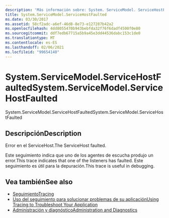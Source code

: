 ```yaml
---
description: 'Más información sobre: System. ServiceModel. ServiceHostFaulted'
title: System.ServiceModel.ServiceHostFaulted
ms.date: 03/30/2017
ms.assetid: 58cf2adc-a6ef-46d8-8e73-e127287b42a2
ms.openlocfilehash: 4dd8055470b943bebfda32f76f6dadf4500f0e80
ms.sourcegitcommit: ddf7edb67715a5b9a45e3dd44536dabc153c1de0
ms.translationtype: MT
ms.contentlocale: es-ES
ms.lasthandoff: 02/06/2021
ms.locfileid: "99654140"
---
```

# <a name="systemservicemodelservicehostfaulted"></a><span data-ttu-id="f0edd-103">System.ServiceModel.ServiceHostFaulted</span><span class="sxs-lookup"><span data-stu-id="f0edd-103">System.ServiceModel.ServiceHostFaulted</span></span>

<span data-ttu-id="f0edd-104">System.ServiceModel.ServiceHostFaulted</span><span class="sxs-lookup"><span data-stu-id="f0edd-104">System.ServiceModel.ServiceHostFaulted</span></span>  
  
## <a name="description"></a><span data-ttu-id="f0edd-105">Descripción</span><span class="sxs-lookup"><span data-stu-id="f0edd-105">Description</span></span>  

 <span data-ttu-id="f0edd-106">Error en el ServiceHost.</span><span class="sxs-lookup"><span data-stu-id="f0edd-106">The ServiceHost faulted.</span></span>  
  
 <span data-ttu-id="f0edd-107">Este seguimiento indica que uno de los agentes de escucha produjo un error.</span><span class="sxs-lookup"><span data-stu-id="f0edd-107">This trace indicates that one of the listeners has faulted.</span></span> <span data-ttu-id="f0edd-108">Este seguimiento es útil para la depuración.</span><span class="sxs-lookup"><span data-stu-id="f0edd-108">This trace is useful in debugging.</span></span>  
  
## <a name="see-also"></a><span data-ttu-id="f0edd-109">Vea también</span><span class="sxs-lookup"><span data-stu-id="f0edd-109">See also</span></span>

- [<span data-ttu-id="f0edd-110">Seguimiento</span><span class="sxs-lookup"><span data-stu-id="f0edd-110">Tracing</span></span>](index.md)
- [<span data-ttu-id="f0edd-111">Uso del seguimiento para solucionar problemas de su aplicación</span><span class="sxs-lookup"><span data-stu-id="f0edd-111">Using Tracing to Troubleshoot Your Application</span></span>](using-tracing-to-troubleshoot-your-application.md)
- [<span data-ttu-id="f0edd-112">Administración y diagnóstico</span><span class="sxs-lookup"><span data-stu-id="f0edd-112">Administration and Diagnostics</span></span>](../index.md)
